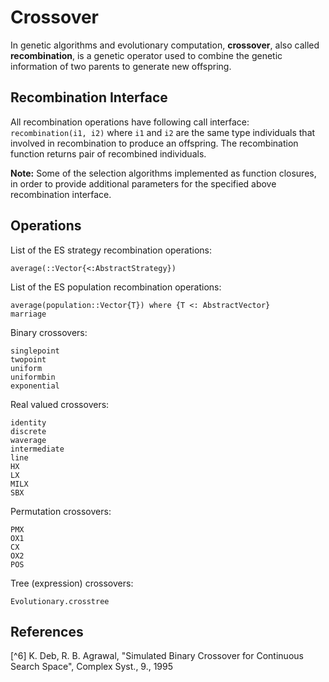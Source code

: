 # Crossover

In genetic algorithms and evolutionary computation, **crossover**, also called **recombination**, is a genetic operator used to combine the genetic information of two parents to generate new offspring.

## Recombination Interface

All recombination operations have following call interface: `recombination(i1, i2)` where `i1` and `i2` are the same type individuals that involved in recombination to produce an offspring. The recombination function returns pair of recombined individuals.

**Note:** Some of the selection algorithms implemented as function closures, in order to provide additional parameters for the specified above recombination interface.

## Operations


List of the ES strategy recombination operations:

```@docs
average(::Vector{<:AbstractStrategy})
```

List of the ES population recombination operations:

```@docs
average(population::Vector{T}) where {T <: AbstractVector}
marriage
```

Binary crossovers:

```@docs
singlepoint
twopoint
uniform
uniformbin
exponential
```

Real valued crossovers:

```@docs
identity
discrete
waverage
intermediate
line
HX
LX
MILX
SBX
```

Permutation crossovers:

```@docs
PMX
OX1
CX
OX2
POS
```

Tree (expression) crossovers:

```@docs
Evolutionary.crosstree
```

## References

[^1]: H. Mühlenbein, D. Schlierkamp-Voosen, "Predictive Models for the Breeder Genetic Algorithm: I. Continuous Parameter Optimization". Evolutionary Computation, 1 (1), pp. 25-49, 1993.

[^2]: K. V. Price and R. M. Storn and J. A. Lampinen, "Differential evolution: A practical approach to global optimization", Springer, 2005.

[^3]: Z. Michalewicz, T. Logan,  S. Swaminathan. "Evolutionary operators for continuous convex parameter spaces." Proceedings of the 3rd Annual conference on Evolutionary Programming, 1994.

[^4]: K. Deep, M. Thakur, "A new crossover operator for real coded genetic algorithms", Applied Mathematics and Computation 188, 2007, 895–912

[^5]: K. Deep, K. P. Singh, M. L. Kansal, and C. Mohan, "A real coded  genetic algorithm for solving integer and mixed integer optimization problems.", Appl. Math. Comput. 212, 505-518, 2009

[^6]  K. Deb, R. B. Agrawal, "Simulated Binary Crossover for Continuous Search Space", Complex Syst., 9., 1995
